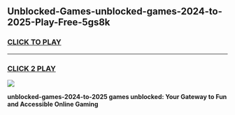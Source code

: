
## Unblocked-Games-unblocked-games-2024-to-2025-Play-Free-5gs8k
<h3>
<a href="https://premium76.site?title=unblocked-games-2024-to-2025&ref=09A">CLICK TO PLAY</a></h3>
<hr>

<h3>
<a href="https://premium76.site?title=unblocked-games-2024-to-2025&ref=09A">CLICK 2 PLAY</a>
  
</h3>

<a href="https://premium76.site?title=unblocked-games-2024-to-2025&ref=09A"><img src="https://clearcache.store/games.png"></a>


**unblocked-games-2024-to-2025 games unblocked: Your Gateway to Fun and Accessible Online Gaming**
